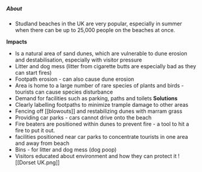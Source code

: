 ##### About
- Studland beaches in the UK are very popular, especially in summer when there can be up to 25,000 people on the beaches at once.

**Impacts**
- Is a natural area of sand dunes, which are vulnerable to dune erosion and destabilisation, especially with visitor pressure
- Litter and dog mess (litter from cigarette butts are especially bad as they can start fires)
- Footpath erosion - can also cause dune erosion
- Area is home to a large number of rare species of plants and birds - tourists can cause species disturbance
- Demand for facilities such as parking, paths and toilets
**Solutions**
- Clearly labelling footpaths to minimize trample damage to other areas
- Fencing off [[blowouts]] and restabilizing dunes with marram grass
- Providing car parks - cars cannot drive onto the beach
- Fire beaters are positioned within dunes to prevent fire - a tool to hit a fire to put it out.
- facilities positioned near car parks to concentrate tourists in one area and away from beach
- Bins - for litter and dog mess (dog poop)
- Visitors educated about environment and how they can protect it
![[Dorset UK.png]]